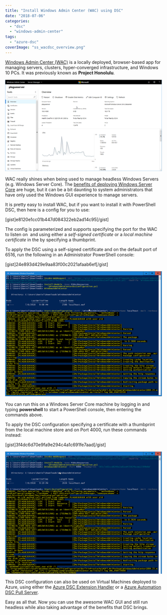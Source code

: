 ```yaml
---
title: "Install Windows Admin Center (WAC) using DSC"
date: "2018-07-06"
categories: 
  - "dsc"
  - "windows-admin-center"
tags: 
  - "azure-dsc"
coverImage: "ss_wacdsc_overview.png"
---
```


[Windows Admin Center (WAC)](https://docs.microsoft.com/en-us/windows-server/manage/windows-admin-center/understand/windows-admin-center) is a locally deployed, browser-based app for managing servers, clusters, hyper-converged infrastructure, and Windows 10 PCs. It was previously known as **Project Honolulu**.

![ss_wacdsc_overview](images/ss_wacdsc_overview.png)

WAC really shines when being used to manage headless Windows Servers (e.g. Windows Server Core). The [benefits of deploying Windows Server Core](https://cloudblogs.microsoft.com/windowsserver/2018/07/05/server-core-and-server-with-desktop-which-one-is-best-for-you/) are huge, but it can be a bit daunting to system administrators that have only used the Windows GUI experience to manage servers.

It is pretty easy to install WAC, but if you want to install it with PowerShell DSC, then here is a config for you to use:

\[gist\]e8120e1cc01b447d084322eb2ad14c95\[/gist\]

The config is parameterized and supports specifying the port for the WAC to listen on  and using either a _self-signed certificate_ or a _local machine certificate_ in the by specifying a thumbprint.

To apply the DSC using a self-signed certificate and on the default port of 6516, run the following in an Administrator PowerShell console:

\[gist\]24e893d429e9aa83f00c2021afaab6ef\[/gist\]

![ss_wacdsc_defaultport](images/ss_wacdsc_defaultport.png)

You can run this on a Windows Server Core machine by logging in and typing **powershell** to start a PowerShell console, then entering the commands above.

To apply the DSC configuration specifying a certificate with a thumbprint from the local machine store and on Port 4000, run these commands instead:

\[gist\]3f4dc6d70e9fa9e294c4a1c691fe7aad\[/gist\]

![ss_wacdsc_installwiththumbprint](images/ss_wacdsc_installwiththumbprint.png)

This DSC configuration can also be used on Virtual Machines deployed to Azure, using either the [Azure DSC Extension Handler](https://docs.microsoft.com/en-us/azure/virtual-machines/extensions/dsc-overview) or a [Azure Automation DSC Pull Server](https://docs.microsoft.com/en-us/azure/automation/automation-dsc-overview).

Easy as all that. Now you can use the awesome WAC GUI and still run headless while also taking advantage of the benefits that DSC brings.
